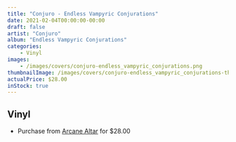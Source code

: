 ```yaml
---
title: "Conjuro - Endless Vampyric Conjurations"
date: 2021-02-04T00:00:00-00:00
draft: false
artist: "Conjuro"
album: "Endless Vampyric Conjurations"
categories:
    - Vinyl
images:
    - /images/covers/conjuro-endless_vampyric_conjurations.png
thumbnailImage: /images/covers/conjuro-endless_vampyric_conjurations-thumb.png
actualPrice: $28.00
inStock: true
---
```


## Vinyl
* Purchase from [Arcane Altar](https://arcanealtar.bigcartel.com/product/conjuro-endless-vampyric-conjurations-12-lp) for $28.00
